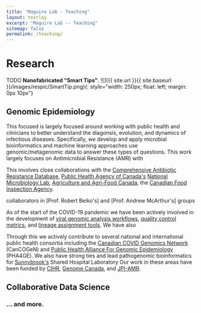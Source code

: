 ```yaml
---
title: "Maguire Lab - Teaching"
layout: textlay
excerpt: "Maguire Lab -- Teaching"
sitemap: false
permalink: /teaching/
---
```


# Research
TODO
**Nanofabricated "Smart Tips"**.
![]({{ site.url }}{{ site.baseurl }}/images/respic/SmartTip.png){: style="width: 250px; float: left; margin: 0px  10px"}


## Genomic Epidemiology

This focused is largely focused around working with public health and clinicians to better understand the diagonsis, evolution, and dynamics of infectious diseases.
Specifically, we develop and apply microbial bioinformatics and machine learning approaches use genomic/metagenomic data to answer these types of questions.
This work largely focuses on Antimicrobial Resistance (AMR) with 

This involves close collaborations with the [Comprehensive Antibiotic Resistance Database](card.mcmaster.ca/), [Public Health Agency of Canada's](https://www.canada.ca/en/public-health.html) [National Microbiology Lab](https://www.canada.ca/en/public-health/programs/national-microbiology-laboratory.html), [Agriculture and Agri-Food Canada](https://agriculture.canada.ca/en), the [Canadian Food Inspection Agency](https://inspection.canada.ca/eng/1297964599443/1297965645317).


collaborators in [Prof. Robert Beiko's] and [Prof. Andrew McArthur's] groups



As of the start of the COVID-19 pandemic we have been actively involved in the development of [viral genomic analysis workflows](github.com/jaleezyy/covid-19-signal), [quality control metrics](github.com/jts/ncov-tools/), and [lineage assignment tools](github.com/cov-lineages/pangolin). We have also 




Through this we actively contribute to several national and international public health consortia including the [Canadian COVID Genomics Network](https://www.genomecanada.ca/en/cancogen) (CanCOGeN) and [Public Health Alliance For Genomic Epidemiology](https://pha4ge.org/) (PHA4GE).
We also have strong ties and lead pathogenomic bioinformatics for [Sunnybrook's](https://sunnybrook.ca/research/) Shared Hospital Laboratory 
Our work in these areas have been funded by [CIHR](), [Genome Canada](), and [JPI-AMR]().






## Collaborative Data Science




### ... and more.
